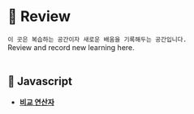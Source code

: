 # :feet: Review

`이 곳은 복습하는 공간이자 새로운 배움을 기록해두는 공간입니다.`<br>
Review and record new learning here.
<br><br>

## :feet: Javascript
- [**비교 연산자**]()
